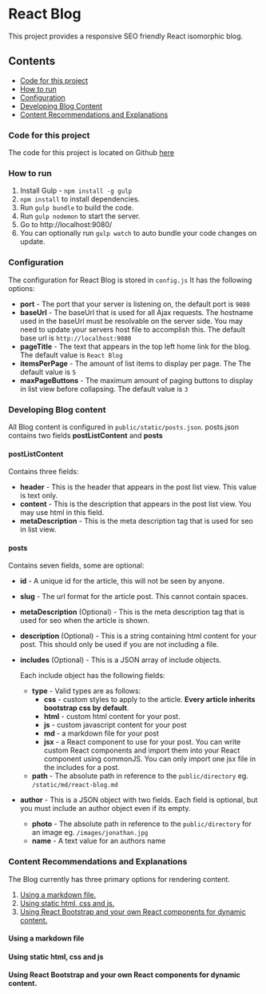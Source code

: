 # React Blog

This project provides a responsive SEO friendly React isomorphic blog.

## Contents
- [Code for this project](#code-for-this-project)
- [How to run](#how-to-run)
- [Configuration](#configuration)
- [Developing Blog Content](#developing-blog-content)
- [Content Recommendations and Explanations](#content-recommendations-and-explanations)

### Code for this project
The code for this project is located on Github [here](https://github.com/jrossi227/react-blog)

### How to run 

1. Install Gulp - `npm install -g gulp`
2. `npm install` to install dependencies.
3. Run `gulp bundle` to build the code.
4. Run `gulp nodemon` to start the server.
5. Go to http://localhost:9080/
6. You can optionally run `gulp watch` to auto bundle your code changes on update.

### Configuration

The configuration for React Blog is stored in `config.js`
It has the following options:

- **port** - The port that your server is listening on, the default port is `9080`
- **baseUrl** - The baseUrl that is used for all Ajax requests. The hostname used in the baseUrl must be resolvable on the server side. You may need to update your servers host file to accomplish this. The default base url is `http://localhost:9080`
- **pageTitle** - The text that appears in the top left home link for the blog. The default value is `React Blog`
- **itemsPerPage** - The amount of list items to display per page. The The default value is `5`
- **maxPageButtons** - The maximum amount of paging buttons to display in list view before collapsing. The default value is `3`

### Developing Blog content

All Blog content is configured in `public/static/posts.json`. posts.json contains two fields **postListContent** and **posts**

#### postListContent
Contains three fields: 

- **header** - This is the header that appears in the post list view. This value is text only.
- **content** - This is the description that appears in the post list view. You may use html in this field.
- **metaDescription** - This is the meta description tag that is used for seo in list view. 

#### posts
Contains seven fields, some are optional: 

- **id** - A unique id for the article, this will not be seen by anyone.
- **slug** - The url format for the article post. This cannot contain spaces.
- **metaDescription** (Optional) - This is the meta description tag that is used for seo when the article is shown.
- **description** (Optional) - This is a string containing html content for your post. This should only be used if you are not including a file.
- **includes** (Optional) - This is a JSON array of include objects. 

    Each include object has the following fields:
    
    - **type** - Valid types are as follows:
        - **css** - custom styles to apply to the article. **Every article inherits bootstrap css by default**.
        - **html** - custom html content for your post. 
        - **js** - custom javascript content for your post 
        - **md** - a markdown file for your post
        - **jsx** - a React component to use for your post. You can write custom React components and import them into your React component using commonJS. You can only import one jsx file in the includes for a post.
    - **path** - The absolute path in reference to the `public/directory` eg. `/static/md/react-blog.md` 
    
- **author** - This is a JSON object with two fields. Each field is optional, but you must include an author object even if its empty.
    - **photo** - The absolute path in reference to the `public/directory` for an image eg. `/images/jonathan.jpg` 
    - **name** - A text value for an authors name

### Content Recommendations and Explanations 

The Blog currently has three primary options for rendering content.

1. [Using a markdown file.](#using-a-markdown-file)
2. [Using static html, css and js.](#using-static-html,-css-and-js)
3. [Using React Bootstrap and your own React components for dynamic content.](#react-bootstrap)

#### Using a markdown file

#### Using static html, css and js

#### Using React Bootstrap and your own React components for dynamic content.
